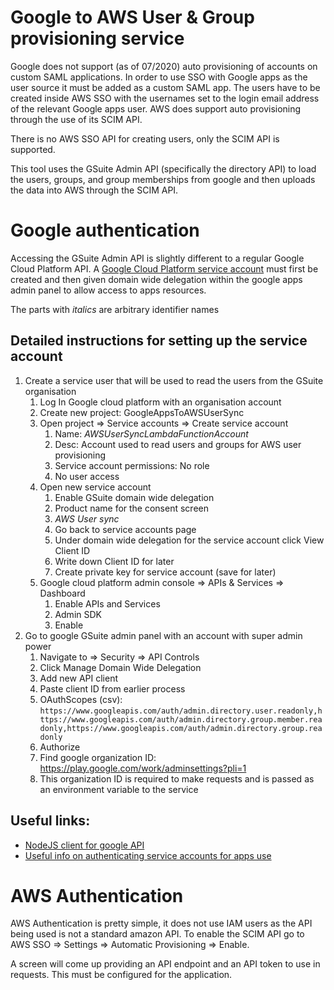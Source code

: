 # Google to AWS User & Group provisioning service
Google does not support (as of 07/2020) auto provisioning of accounts on custom SAML applications.
In order to use SSO with Google apps as the user source it must be added as a custom SAML app. The users have to be created 
inside AWS SSO with the usernames set to the login email address of
the relevant Google apps user. AWS does support auto provisioning through the use of 
its SCIM API. 

There is no AWS SSO API for creating users, only the SCIM API is supported.

This tool uses the GSuite Admin API (specifically the directory API) to load 
the users, groups, and group memberships from google and then uploads the data 
into AWS through the SCIM API.

# Google authentication
Accessing the GSuite Admin API is slightly different to a regular Google Cloud Platform API.
A [Google Cloud Platform service account](https://developers.google.com/identity/protocols/oauth2/service-account) must first be created and then given domain wide 
delegation within the google apps admin panel to allow access to apps resources.
 
The parts with *italics* are arbitrary identifier names
 
## Detailed instructions for setting up the service account
1. Create a service user that will be used to read the users from the GSuite organisation
   1. Log In Google cloud platform with an organisation account
   1. Create new project: GoogleAppsToAWSUserSync
   1. Open project => Service accounts => Create service account
      1. Name: *AWSUserSyncLambdaFunctionAccount*
      1. Desc: Account used to read users and groups for AWS user provisioning
      1. Service account permissions: No role
      1. No user access
   1. Open new service account
      1. Enable GSuite domain wide delegation
      1. Product name for the consent screen
      1. *AWS User sync*
      1. Go back to service accounts page
      1. Under domain wide delegation for the service account click View Client ID
      1. Write down Client ID for later
      1. Create private key for service account (save for later)
   1. Google cloud platform admin console => APIs & Services => Dashboard
      1. Enable APIs and Services
      1. Admin SDK
      1. Enable
1. Go to google GSuite admin panel with an account with super admin power
   1. Navigate to => Security => API Controls
   1. Click Manage Domain Wide Delegation
   1. Add new API client
   1. Paste client ID from earlier process
   1. OAuthScopes (csv): 
   ```https://www.googleapis.com/auth/admin.directory.user.readonly,https://www.googleapis.com/auth/admin.directory.group.member.readonly,https://www.googleapis.com/auth/admin.directory.group.readonly```
   1. Authorize
   1. Find google organization ID: https://play.google.com/work/adminsettings?pli=1
   1. This organization ID is required to make requests and is passed as an environment variable to the service
 
## Useful links:
 - [NodeJS client for google API](https://github.com/googleapis/google-api-nodejs-client)
 - [Useful info on authenticating service accounts for apps use](https://github.com/googleapis/google-api-nodejs-client/issues/1884)

# AWS Authentication
AWS Authentication is pretty simple, it does not use IAM users as the API being used is not a standard amazon API. 
To enable the SCIM API go to AWS SSO => Settings => Automatic Provisioning => Enable.

A screen will come up providing an API endpoint and an API token to use in requests. This must be configured for the application.
